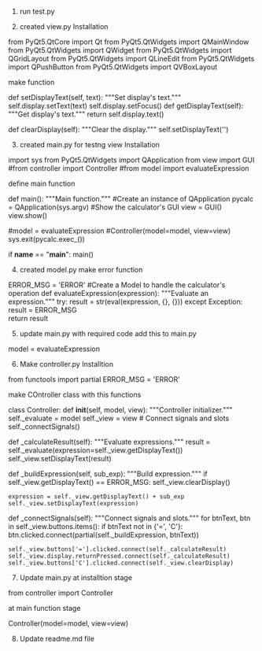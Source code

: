 1) run test.py

2) created view.py
Installation

from PyQt5.QtCore import Qt
from PyQt5.QtWidgets import QMainWindow
from PyQt5.QtWidgets import QWidget
from PyQt5.QtWidgets import QGridLayout
from PyQt5.QtWidgets import QLineEdit
from PyQt5.QtWidgets import QPushButton
from PyQt5.QtWidgets import QVBoxLayout

make function

def setDisplayText(self, text):
    """Set display's text."""
    self.display.setText(text)
    self.display.setFocus()
def getDisplayText(self):
    """Get display's text."""
    return self.display.text()

def clearDisplay(self):
    """Clear the display."""
    self.setDisplayText('')

3) created main.py for testng view
Installation

import sys
from PyQt5.QtWidgets import QApplication
from view import GUI
#from controller import Controller
#from  model import evaluateExpression

define main function

def main():
"""Main function."""
#Create an instance of QApplication
pycalc = QApplication(sys.argv)
#Show the calculator's GUI
view = GUI()
view.show()

#model = evaluateExpression
#Controller(model=model, view=view)
sys.exit(pycalc.exec_())

if __name__ == "__main__":
    main()  

4) created model.py
make error function

ERROR_MSG = 'ERROR'
#Create a Model to handle the calculator's operation
def evaluateExpression(expression):
    """Evaluate an expression."""
    try:
        result = str(eval(expression, {}, {})) 
    except Exception:
        result = ERROR_MSG  
return result

5) update main.py with required code
add this to main.py

model = evaluateExpression

6) Make controller.py
Installtion

from functools import partial
ERROR_MSG = 'ERROR'

make COntroller class with this functions

class Controller:
def __init__(self, model, view):
    """Controller initializer."""
    self._evaluate = model
    self._view 	   = view
    # Connect signals and slots
    self._connectSignals()

def _calculateResult(self):
    """Evaluate expressions."""
    result = self._evaluate(expression=self._view.getDisplayText())
    self._view.setDisplayText(result)

def _buildExpression(self, sub_exp):
    """Build expression."""
    if self._view.getDisplayText() == ERROR_MSG:
        self._view.clearDisplay()

    expression = self._view.getDisplayText() + sub_exp  
    self._view.setDisplayText(expression)
def _connectSignals(self):
    """Connect signals and slots."""
    for btnText, btn in self._view.buttons.items():
        if btnText not in {'=', 'C'}:
            btn.clicked.connect(partial(self._buildExpression, btnText))

    self._view.buttons['='].clicked.connect(self._calculateResult)
    self._view.display.returnPressed.connect(self._calculateResult)
    self._view.buttons['C'].clicked.connect(self._view.clearDisplay)

7) Update main.py
at installtion stage

from controller import Controller

at main function stage

Controller(model=model, view=view)

8) Update readme.md file

